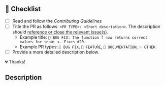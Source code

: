 
## 🚨 Checklist
- [ ] Read and follow the *Contributing Guidelines*
- [ ] Title the PR as follows: `<PR TYPE>: <Short description>`. 
      The description should [reference or close the relevant issue(s)](https://docs.github.com/en/issues/tracking-your-work-with-issues/linking-a-pull-request-to-an-issue).   
  - Example title: `🐛 BUG FIX: The function f now returns correct values for input x. Fixes #20.`  
  - Example PR types: `🐛 BUG FIX`, `🚀 FEATURE`,  `📜 DOCUMENTATION`, `✨ OTHER`. 
- [ ] Provide a more detailed description below. 

💔 Thanks!

## Description
